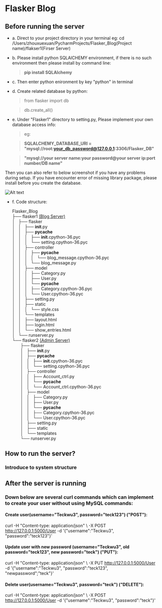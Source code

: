 # Flasker Blog #
## Before running the server ##
- a. Direct to your project directory in your terminal eg: cd /Users/zhouxuexuan/PycharmProjects/Flasker_Blog(Project name)/flakser1(Firser Server)


- b. Please install python SQLAlCHEMY environment, if there is no such environment then please install by command line: 


    >**pip install SQLAlchemy**


- c. Then enter python enironment by key "python" in terminal


- d. Create related database by python:

    >from flasker import db

    >db.create_all()


- e. Under "Flasker1" directory to setting.py, Please implement your own database access info:

    >eg:

    >**SQLALCHEMY_DATABASE_URI = "mysql://root:your_db_password@127.0.0.1:3306/Flasker_DB"**

    >**"mysql://your server name:your password@your server ip:port number/DB name"**


Then you can also refer to below screenshot if you have any problems during setup.
If you have encounter error of missing library package, please install before you create the database.

![Alt text](https://github.com/Joe627487136/flasker_lab1/blob/master/Setup_Screenshot/Screenshot%202017-09-26%2015.10.17.png?raw=true "Title")

- f. Code structure:

  Flasker_Blog <br />
  ├── flasker1 [(Blog Server)](https://github.com/Joe627487136/Network_project_flasker_web/tree/master/Flask_Blog/flasker1) <br />
  │   ├── flasker <br />
  │   │   ├── __init__.py <br />
  │   │   ├── __pycache__ <br />
  │   │   │   ├── __init__.cpython-36.pyc <br />
  │   │   │   └── setting.cpython-36.pyc <br />
  │   │   ├── controller <br />
  │   │   │   ├── __pycache__ <br />
  │   │   │   │   └── blog_message.cpython-36.pyc <br />
  │   │   │   └── blog_message.py <br />
  │   │   ├── model <br />
  │   │   │   ├── Category.py <br />
  │   │   │   ├── User.py <br />
  │   │   │   └── __pycache__ <br />
  │   │   │       ├── Category.cpython-36.pyc <br />
  │   │   │       └── User.cpython-36.pyc <br />
  │   │   ├── setting.py <br />
  │   │   ├── static <br />
  │   │   │   └── style.css <br />
  │   │   └── templates <br />
  │   │       ├── layout.html <br />
  │   │       ├── login.html <br />
  │   │       └── show_entries.html <br />
  │   └── runserver.py <br />
  └── flasker2 [(Admin Server)](https://github.com/Joe627487136/Network_project_flasker_web/tree/master/Flask_Blog/flasker2) <br />
  &nbsp;&nbsp;&nbsp;&nbsp;&nbsp;&nbsp;&nbsp;├── flasker <br />
  &nbsp;&nbsp;&nbsp;&nbsp;&nbsp;&nbsp;&nbsp;│   ├── __init__.py <br />
  &nbsp;&nbsp;&nbsp;&nbsp;&nbsp;&nbsp;&nbsp;│   ├── __pycache__ <br />
  &nbsp;&nbsp;&nbsp;&nbsp;&nbsp;&nbsp;    │   │   ├── __init__.cpython-36.pyc <br />
  &nbsp;&nbsp;&nbsp;&nbsp;&nbsp;&nbsp;    │   │   └── setting.cpython-36.pyc <br />
  &nbsp;&nbsp;&nbsp;&nbsp;&nbsp;&nbsp;    │   ├── controller <br />
  &nbsp;&nbsp;&nbsp;&nbsp;&nbsp;&nbsp;    │   │   ├── Account_ctrl.py <br />
  &nbsp;&nbsp;&nbsp;&nbsp;&nbsp;&nbsp;    │   │   └── __pycache__ <br />
  &nbsp;&nbsp;&nbsp;&nbsp;&nbsp;&nbsp;    │   │       └── Account_ctrl.cpython-36.pyc <br />
  &nbsp;&nbsp;&nbsp;&nbsp;&nbsp;&nbsp;    │   ├── model <br />
  &nbsp;&nbsp;&nbsp;&nbsp;&nbsp;&nbsp;    │   │   ├── Category.py <br />
  &nbsp;&nbsp;&nbsp;&nbsp;&nbsp;&nbsp;    │   │   ├── User.py <br />
  &nbsp;&nbsp;&nbsp;&nbsp;&nbsp;&nbsp;    │   │   └── __pycache__ <br />
  &nbsp;&nbsp;&nbsp;&nbsp;&nbsp;&nbsp;    │   │       ├── Category.cpython-36.pyc <br />
  &nbsp;&nbsp;&nbsp;&nbsp;&nbsp;&nbsp;    │   │       └── User.cpython-36.pyc <br />
  &nbsp;&nbsp;&nbsp;&nbsp;&nbsp;&nbsp;    │   ├── setting.py <br />
  &nbsp;&nbsp;&nbsp;&nbsp;&nbsp;&nbsp;    │   ├── static <br />
  &nbsp;&nbsp;&nbsp;&nbsp;&nbsp;&nbsp;    │   └── templates <br />
  &nbsp;&nbsp;&nbsp;&nbsp;&nbsp;&nbsp;    └── runserver.py <br />

    
    
## How to run the server?

### Introduce to system structure ###



## After the server is running ##

### Down below are several curl commands which can implement to create your user without using MySQL commands: ###

#### Create user(username="Teckwu3", password="teck123") ("POST"):
curl -H "Content-type: application/json" \ -X POST http://127.0.0.1:5000/User -d '{"username":"Teckwu3", "password":"teck123"}'

#### Update user with new password (username="Teckwu3", old password="teck123", new password="teck") ("PUT"):
curl -H "Content-type: application/json" \ -X PUT http://127.0.0.1:5000/User -d '{"username":"Teckwu3", "password":"teck123", "newpassword";"teck"}'

#### Delete user(username="Teckwu3", password="teck") ("DELETE"):
curl -H "Content-type: application/json" \ -X POST http://127.0.0.1:5000/User -d '{"username":"Teckwu3", "password":"teck"}'
